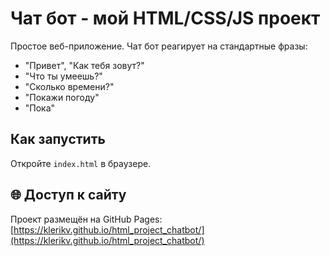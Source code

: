 # Чат бот - мой HTML/CSS/JS проект

Простое веб-приложение.
Чат бот реагирует на стандартные фразы: 
- "Привет", "Как тебя зовут?"
- "Что ты умеешь?"
- "Сколько времени?"
- "Покажи погоду"
- "Пока"

## Как запустить
Откройте `index.html` в браузере.

## 🌐 Доступ к сайту
Проект размещён на GitHub Pages:  
[https://klerikv.github.io/html_project_chatbot/](https://klerikv.github.io/html_project_chatbot/)